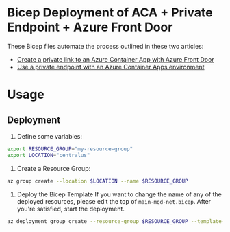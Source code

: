 # Bicep Deployment of ACA + Private Endpoint + Azure Front Door

These Bicep files automate the process outlined in these two articles:

* [Create a private link to an Azure Container App with Azure Front Door](https://learn.microsoft.com/en-us/azure/container-apps/how-to-integrate-with-azure-front-door)
* [Use a private endpoint with an Azure Container Apps environment](https://learn.microsoft.com/en-us/azure/container-apps/how-to-use-private-endpoint?pivots=azure-cli)

# Usage

## Deployment

1. Define some variables:

```bash
export RESOURCE_GROUP="my-resource-group"
export LOCATION="centralus"
```

1. Create a Resource Group:

```bash
az group create --location $LOCATION --name $RESOURCE_GROUP
```

1. Deploy the Bicep Template
If you want to change the name of any of the deployed resources, please edit the top of `main-mgd-net.bicep`. After you're satisfied, start the deployment.

```bash
az deployment group create --resource-group $RESOURCE_GROUP --template-file main-mgd-net.bicep
```